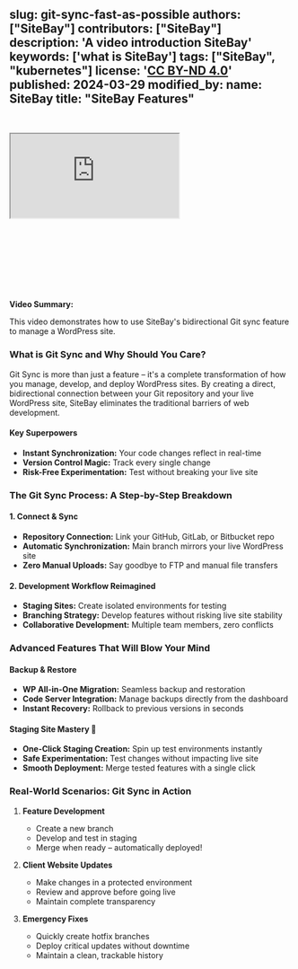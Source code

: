 slug: git-sync-fast-as-possible
authors: ["SiteBay"]
contributors: ["SiteBay"]
description: 'A video introduction SiteBay'
keywords: ['what is SiteBay']
tags: ["SiteBay", "kubernetes"]
license: '[CC BY-ND 4.0](https://creativecommons.org/licenses/by-nd/4.0)'
published: 2024-03-29
modified_by:
  name: SiteBay
title: "SiteBay Features"
---

<!-- START_VERBATIM -->
<div class="relative w-full" style="padding-bottom: 56.25%; padding-top: 30px; height: 0; overflow: hidden;">
    <iframe
            class="absolute top-0 left-0 right-0 bottom-0 w-full h-full"
            src="https://www.youtube.com/watch?v=VvhQrbbHoqA"
            allow="accelerometer; autoplay; clipboard-write; encrypted-media; gyroscope; picture-in-picture"
            allowfullscreen
    ></iframe>
</div>
<!-- END_VERBATIM -->

**Video Summary:**

This video demonstrates how to use SiteBay's bidirectional Git sync feature to manage a WordPress site. 

###  What is Git Sync and Why Should You Care?

Git Sync is more than just a feature – it's a complete transformation of how you manage, develop, and deploy WordPress sites. By creating a direct, bidirectional connection between your Git repository and your live WordPress site, SiteBay eliminates the traditional barriers of web development.

#### Key Superpowers 
- **Instant Synchronization:** Your code changes reflect in real-time
- **Version Control Magic:** Track every single change
- **Risk-Free Experimentation:** Test without breaking your live site

###  The Git Sync Process: A Step-by-Step Breakdown

#### 1. Connect & Sync 
- **Repository Connection:** Link your GitHub, GitLab, or Bitbucket repo
- **Automatic Synchronization:** Main branch mirrors your live WordPress site
- **Zero Manual Uploads:** Say goodbye to FTP and manual file transfers

#### 2. Development Workflow Reimagined 
- **Staging Sites:** Create isolated environments for testing
- **Branching Strategy:** Develop features without risking live site stability
- **Collaborative Development:** Multiple team members, zero conflicts

###  Advanced Features That Will Blow Your Mind

#### Backup & Restore
- **WP All-in-One Migration:** Seamless backup and restoration
- **Code Server Integration:** Manage backups directly from the dashboard
- **Instant Recovery:** Rollback to previous versions in seconds

#### Staging Site Mastery 🧪
- **One-Click Staging Creation:** Spin up test environments instantly
- **Safe Experimentation:** Test changes without impacting live site
- **Smooth Deployment:** Merge tested features with a single click

###  Real-World Scenarios: Git Sync in Action

1. **Feature Development**
   - Create a new branch
   - Develop and test in staging
   - Merge when ready – automatically deployed!

2. **Client Website Updates**
   - Make changes in a protected environment
   - Review and approve before going live
   - Maintain complete transparency

3. **Emergency Fixes**
   - Quickly create hotfix branches
   - Deploy critical updates without downtime
   - Maintain a clean, trackable history